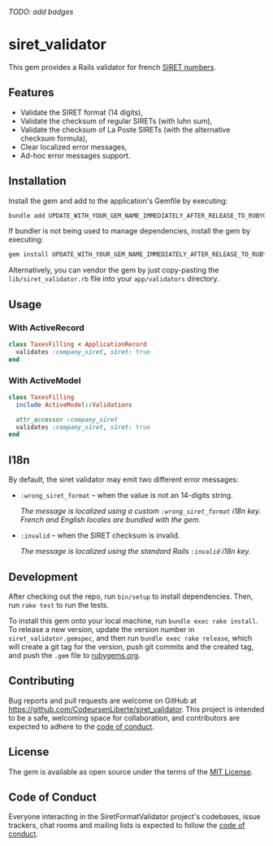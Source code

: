 _TODO: add badges_

# siret_validator

This gem provides a Rails validator for french [SIRET numbers](https://entreprendre.service-public.fr/vosdroits/F32135?lang=en).

## Features

* Validate the SIRET format (14 digits),
* Validate the checksum of regular SIRETs (with luhn sum),
* Validate the checksum of La Poste SIRETs (with the alternative checksum formula),
* Clear localized error messages,
* Ad-hoc error messages support.

## Installation

Install the gem and add to the application's Gemfile by executing:

```bash
bundle add UPDATE_WITH_YOUR_GEM_NAME_IMMEDIATELY_AFTER_RELEASE_TO_RUBYGEMS_ORG
```

If bundler is not being used to manage dependencies, install the gem by executing:

```bash
gem install UPDATE_WITH_YOUR_GEM_NAME_IMMEDIATELY_AFTER_RELEASE_TO_RUBYGEMS_ORG
```

Alternatively, you can vendor the gem by just copy-pasting the `lib/siret_validator.rb` file into your `app/validators` directory.

## Usage

### With ActiveRecord

```ruby
class TaxesFilling < ApplicationRecord
  validates :company_siret, siret: true
end
```

### With ActiveModel

```ruby
class TaxesFilling
  include ActiveModel::Validations

  attr_accessor :company_siret
  validates :company_siret, siret: true
end
```

## I18n

By default, the siret validator may emit two different error messages:

* `:wrong_siret_format` – when the value is not an 14-digits string.

    _The message is localized using a custom `:wrong_siret_format` i18n key. French and English locales are bundled with the gem._
* `:invalid` – when the SIRET checksum is invalid.

    _The message is localized using the standard Rails `:invalid` i18n key._

## Development

After checking out the repo, run `bin/setup` to install dependencies. Then, run `rake test` to run the tests.

To install this gem onto your local machine, run `bundle exec rake install`. To release a new version, update the version number in `siret_validator.gemspec`, and then run `bundle exec rake release`, which will create a git tag for the version, push git commits and the created tag, and push the `.gem` file to [rubygems.org](https://rubygems.org).

## Contributing

Bug reports and pull requests are welcome on GitHub at https://github.com/CodeursenLiberte/siret_validator. This project is intended to be a safe, welcoming space for collaboration, and contributors are expected to adhere to the [code of conduct](https://github.com/CodeursenLiberte/siret_validator/blob/main/CODE_OF_CONDUCT.md).

## License

The gem is available as open source under the terms of the [MIT License](https://opensource.org/licenses/MIT).

## Code of Conduct

Everyone interacting in the SiretFormatValidator project's codebases, issue trackers, chat rooms and mailing lists is expected to follow the [code of conduct](https://github.com/[USERNAME]/siret_validator/blob/main/CODE_OF_CONDUCT.md).
